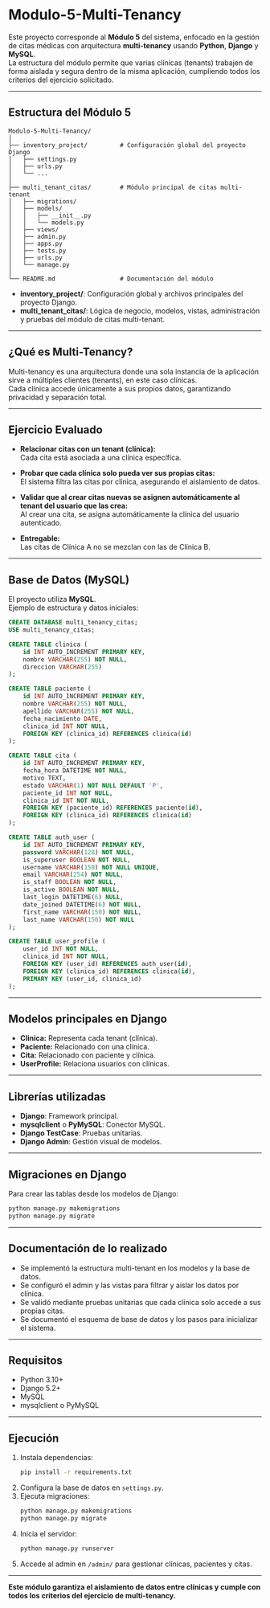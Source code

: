 # Modulo-5-Multi-Tenancy

Este proyecto corresponde al **Módulo 5** del sistema, enfocado en la gestión de citas médicas con arquitectura **multi-tenancy** usando **Python**, **Django** y **MySQL**.  
La estructura del módulo permite que varias clínicas (tenants) trabajen de forma aislada y segura dentro de la misma aplicación, cumpliendo todos los criterios del ejercicio solicitado.

---

## Estructura del Módulo 5

```
Modulo-5-Multi-Tenancy/
│
├── inventory_project/         # Configuración global del proyecto Django
│   ├── settings.py
│   ├── urls.py
│   └── ...
│
├── multi_tenant_citas/        # Módulo principal de citas multi-tenant
│   ├── migrations/
│   ├── models/
│   │   ├── __init__.py
│   │   └── models.py
│   ├── views/
│   ├── admin.py
│   ├── apps.py
│   ├── tests.py
│   ├── urls.py
│   └── manage.py
│
└── README.md                  # Documentación del módulo
```

- **inventory_project/**: Configuración global y archivos principales del proyecto Django.
- **multi_tenant_citas/**: Lógica de negocio, modelos, vistas, administración y pruebas del módulo de citas multi-tenant.

---

## ¿Qué es Multi-Tenancy?

Multi-tenancy es una arquitectura donde una sola instancia de la aplicación sirve a múltiples clientes (tenants), en este caso clínicas.  
Cada clínica accede únicamente a sus propios datos, garantizando privacidad y separación total.

---

## Ejercicio Evaluado

- **Relacionar citas con un tenant (clínica):**  
  Cada cita está asociada a una clínica específica.

- **Probar que cada clínica solo pueda ver sus propias citas:**  
  El sistema filtra las citas por clínica, asegurando el aislamiento de datos.

- **Validar que al crear citas nuevas se asignen automáticamente al tenant del usuario que las crea:**  
  Al crear una cita, se asigna automáticamente la clínica del usuario autenticado.

- **Entregable:**  
  Las citas de Clínica A no se mezclan con las de Clínica B.

---

## Base de Datos (MySQL)

El proyecto utiliza **MySQL**.  
Ejemplo de estructura y datos iniciales:

```sql
CREATE DATABASE multi_tenancy_citas;
USE multi_tenancy_citas;

CREATE TABLE clinica (
    id INT AUTO_INCREMENT PRIMARY KEY,
    nombre VARCHAR(255) NOT NULL,
    direccion VARCHAR(255)
);

CREATE TABLE paciente (
    id INT AUTO_INCREMENT PRIMARY KEY,
    nombre VARCHAR(255) NOT NULL,
    apellido VARCHAR(255) NOT NULL,
    fecha_nacimiento DATE,
    clinica_id INT NOT NULL,
    FOREIGN KEY (clinica_id) REFERENCES clinica(id)
);

CREATE TABLE cita (
    id INT AUTO_INCREMENT PRIMARY KEY,
    fecha_hora DATETIME NOT NULL,
    motivo TEXT,
    estado VARCHAR(1) NOT NULL DEFAULT 'P',
    paciente_id INT NOT NULL,
    clinica_id INT NOT NULL,
    FOREIGN KEY (paciente_id) REFERENCES paciente(id),
    FOREIGN KEY (clinica_id) REFERENCES clinica(id)
);

CREATE TABLE auth_user (
    id INT AUTO_INCREMENT PRIMARY KEY,
    password VARCHAR(128) NOT NULL,
    is_superuser BOOLEAN NOT NULL,
    username VARCHAR(150) NOT NULL UNIQUE,
    email VARCHAR(254) NOT NULL,
    is_staff BOOLEAN NOT NULL,
    is_active BOOLEAN NOT NULL,
    last_login DATETIME(6) NULL,
    date_joined DATETIME(6) NOT NULL,
    first_name VARCHAR(150) NOT NULL,
    last_name VARCHAR(150) NOT NULL
);

CREATE TABLE user_profile (
    user_id INT NOT NULL,
    clinica_id INT NOT NULL,
    FOREIGN KEY (user_id) REFERENCES auth_user(id),
    FOREIGN KEY (clinica_id) REFERENCES clinica(id),
    PRIMARY KEY (user_id, clinica_id)
);
```

---

## Modelos principales en Django

- **Clinica:** Representa cada tenant (clínica).
- **Paciente:** Relacionado con una clínica.
- **Cita:** Relacionado con paciente y clínica.
- **UserProfile:** Relaciona usuarios con clínicas.

---

## Librerías utilizadas

- **Django**: Framework principal.
- **mysqlclient** o **PyMySQL**: Conector MySQL.
- **Django TestCase**: Pruebas unitarias.
- **Django Admin**: Gestión visual de modelos.

---

## Migraciones en Django

Para crear las tablas desde los modelos de Django:

```sh
python manage.py makemigrations
python manage.py migrate
```

---

## Documentación de lo realizado

- Se implementó la estructura multi-tenant en los modelos y la base de datos.
- Se configuró el admin y las vistas para filtrar y aislar los datos por clínica.
- Se validó mediante pruebas unitarias que cada clínica solo accede a sus propias citas.
- Se documentó el esquema de base de datos y los pasos para inicializar el sistema.

---

## Requisitos

- Python 3.10+
- Django 5.2+
- MySQL
- mysqlclient o PyMySQL

---

## Ejecución

1. Instala dependencias:
   ```sh
   pip install -r requirements.txt
   ```
2. Configura la base de datos en `settings.py`.
3. Ejecuta migraciones:
   ```sh
   python manage.py makemigrations
   python manage.py migrate
   ```
4. Inicia el servidor:
   ```sh
   python manage.py runserver
   ```
5. Accede al admin en `/admin/` para gestionar clínicas, pacientes y citas.

---

**Este módulo garantiza el aislamiento de datos entre clínicas y cumple con todos los criterios del ejercicio de multi-tenancy.**